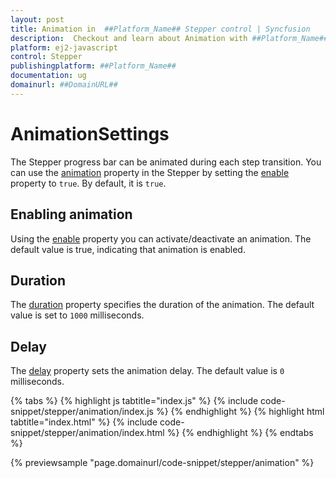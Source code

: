 ```yaml
---
layout: post
title: Animation in  ##Platform_Name## Stepper control | Syncfusion
description:  Checkout and learn about Animation with ##Platform_Name## Stepper control of Syncfusion Essential JS 2 and more details.
platform: ej2-javascript
control: Stepper
publishingplatform: ##Platform_Name##
documentation: ug
domainurl: ##DomainURL##
---
```


# AnimationSettings

The Stepper progress bar can be animated during each step transition. You can use the [animation](https://ej2.syncfusion.com/javascript/documentation/api/stepper/#animation) property in the Stepper by setting the [enable](https://ej2.syncfusion.com/javascript/documentation/api/stepper/animationModel/#enable) property to `true`. By default, it is `true`.

## Enabling animation

Using the [enable](https://ej2.syncfusion.com/javascript/documentation/api/stepper/animationModel/#enable) property you can activate/deactivate an animation. The default value is true, indicating that animation is enabled.

## Duration

The [duration](https://ej2.syncfusion.com/javascript/documentation/api/stepper/animationModel/#duration) property specifies the duration of the animation. The default value is set to `1000` milliseconds.

## Delay

The [delay](https://ej2.syncfusion.com/javascript/documentation/api/stepper/animationModel/#delay) property sets the animation delay. The default value is `0` milliseconds.

{% tabs %}
{% highlight js tabtitle="index.js" %}
{% include code-snippet/stepper/animation/index.js %}
{% endhighlight %}
{% highlight html tabtitle="index.html" %}
{% include code-snippet/stepper/animation/index.html %}
{% endhighlight %}
{% endtabs %}

{% previewsample "page.domainurl/code-snippet/stepper/animation" %}
